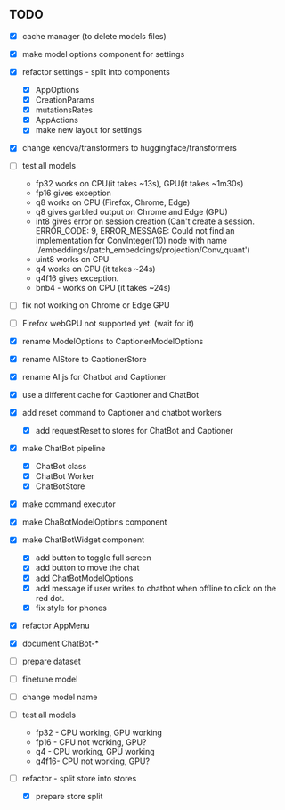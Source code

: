 ## TODO

* [x] cache manager (to delete models files)
* [x] make model options component for settings
* [x] refactor settings - split into components
    - [x] AppOptions
    - [x] CreationParams
    - [x] mutationsRates
    - [x] AppActions
    - [x] make new layout for settings
* [x] change xenova/transformers to huggingface/transformers
* [ ] test all models
    - fp32 works on CPU(it takes ~13s), GPU(it takes ~1m30s)
    - fp16 gives exception
    - q8 works on CPU (Firefox, Chrome, Edge)
    - q8 gives garbled output on Chrome and Edge (GPU)
    - int8 gives error on session creation (Can't create a session. ERROR_CODE: 9, ERROR_MESSAGE: Could not find an implementation for ConvInteger(10) node with name '/embeddings/patch_embeddings/projection/Conv_quant')
    - uint8 works on CPU
    - q4 works on CPU (it takes ~24s)
    - q4f16 gives exception.
    - bnb4 - works on CPU (it takes ~24s)
* [ ] fix not working on Chrome or Edge GPU
* [ ] Firefox webGPU not supported yet. (wait for it)

* [x] rename ModelOptions to CaptionerModelOptions
* [x] rename AIStore to CaptionerStore
* [x] rename AI.js for Chatbot and Captioner
* [x] use a different cache for Captioner and ChatBot
* [x] add reset command to Captioner and chatbot workers
    - [x] add requestReset to stores for ChatBot and Captioner
* [x] make ChatBot pipeline
    - [x] ChatBot class
    - [x] ChatBot Worker
    - [x] ChatBotStore
* [x] make command executor
* [x] make ChaBotModelOptions component
* [x] make ChatBotWidget component
    - [x] add button to toggle full screen
    - [x] add button to move the chat
    - [x] add ChatBotModelOptions
    - [x] add message if user writes to chatbot when offline to click on the red dot.
    - [x] fix style for phones
* [x] refactor AppMenu
* [x] document ChatBot-*
* [ ] prepare dataset
* [ ] finetune model
* [ ] change model name
* [ ] test all models
    - fp32 - CPU working, GPU working
    - fp16 - CPU not working, GPU?
    - q4   - CPU working, GPU working
    - q4f16- CPU not working, GPU?

* [ ] refactor - split store into stores
    - [x] prepare store split

